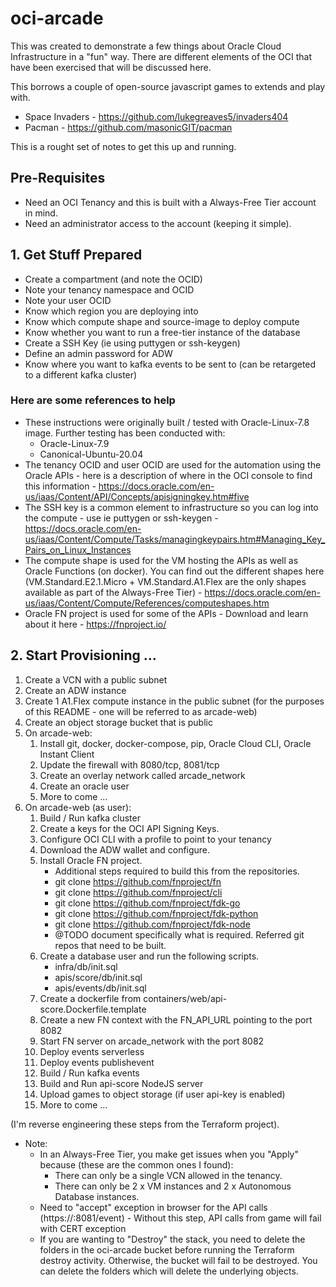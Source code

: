# oci-arcade

This was created to demonstrate a few things about Oracle Cloud Infrastructure in a "fun" way. There are different elements of the OCI that have been exercised that will be discussed here.

This borrows a couple of open-source javascript games to extends and play with.

- Space Invaders - https://github.com/lukegreaves5/invaders404
- Pacman - https://github.com/masonicGIT/pacman

This is a rought set of notes to get this up and running.

## Pre-Requisites

- Need an OCI Tenancy and this is built with a Always-Free Tier account in mind.
- Need an administrator access to the account (keeping it simple).

## 1. Get Stuff Prepared

- Create a compartment (and note the OCID)
- Note your tenancy namespace and OCID
- Note your user OCID
- Know which region you are deploying into
- Know which compute shape and source-image to deploy compute
- Know whether you want to run a free-tier instance of the database
- Create a SSH Key (ie using puttygen or ssh-keygen)
- Define an admin password for ADW
- Know where you want to kafka events to be sent to (can be retargeted to a different kafka cluster)

### Here are some references to help

- These instructions were originally built / tested with Oracle-Linux-7.8 image. Further testing has been conducted with:
  - Oracle-Linux-7.9
  - Canonical-Ubuntu-20.04
- The tenancy OCID and user OCID are used for the automation using the Oracle APIs - here is a description of where in the OCI console to find this information - https://docs.oracle.com/en-us/iaas/Content/API/Concepts/apisigningkey.htm#five
- The SSH key is a common element to infrastructure so you can log into the compute - use ie puttygen or ssh-keygen - https://docs.oracle.com/en-us/iaas/Content/Compute/Tasks/managingkeypairs.htm#Managing_Key_Pairs_on_Linux_Instances
- The compute shape is used for the VM hosting the APIs as well as Oracle Functions (on docker). You can find out the different shapes here (VM.Standard.E2.1.Micro + VM.Standard.A1.Flex are the only shapes available as part of the Always-Free Tier) - https://docs.oracle.com/en-us/iaas/Content/Compute/References/computeshapes.htm
- Oracle FN project is used for some of the APIs - Download and learn about it here - https://fnproject.io/

## 2. Start Provisioning ...

1. Create a VCN with a public subnet
1. Create an ADW instance
1. Create 1 A1.Flex compute instance in the public subnet (for the purposes of this README - one will be referred to as arcade-web)
1. Create an object storage bucket that is public
1. On arcade-web:
    1. Install git, docker, docker-compose, pip, Oracle Cloud CLI, Oracle Instant Client
    1. Update the firewall with 8080/tcp, 8081/tcp
    1. Create an overlay network called arcade_network
    1. Create an oracle user
    1. More to come ... 
1. On arcade-web (as user):
    1. Build / Run kafka cluster
    1. Create a keys for the OCI API Signing Keys.
    1. Configure OCI CLI with a profile to point to your tenancy
    1. Download the ADW wallet and configure.
    1. Install Oracle FN project.
        - Additional steps required to build this from the repositories.
        - git clone https://github.com/fnproject/fn
        - git clone https://github.com/fnproject/cli
        - git clone https://github.com/fnproject/fdk-go
        - git clone https://github.com/fnproject/fdk-python
        - git clone https://github.com/fnproject/fdk-node
        - @TODO document specifically what is required. Referred git repos that need to be built.
    3. Create a database user and run the following scripts.
        - infra/db/init.sql
        - apis/score/db/init.sql
        - apis/events/db/init.sql
    4. Create a dockerfile from containers/web/api-score.Dockerfile.template
    5. Create a new FN context with the FN_API_URL pointing to the port 8082
    6. Start FN server on arcade_network with the port 8082
    7. Deploy events serverless
    8. Deploy events publishevent
    9. Build / Run kafka events
    10. Build and Run api-score NodeJS server
    11. Upload games to object storage (if user api-key is enabled)
    12. More to come ... 

(I'm reverse engineering these steps from the Terraform project).

- Note:
  - In an Always-Free Tier, you make get issues when you "Apply" because (these are the common ones I found):
    - There can only be a single VCN allowed in the tenancy.
    - There can only be 2 x VM instances and 2 x Autonomous Database instances.
  - Need to "accept" exception in browser for the API calls (https://<compute-public-ip>:8081/event) - Without this step, API calls from game will fail with CERT exception
  - If you are wanting to "Destroy" the stack, you need to delete the folders in the oci-arcade bucket before running the Terraform destroy activity. Otherwise, the bucket will fail to be destroyed. You can delete the folders which will delete the underlying objects.
